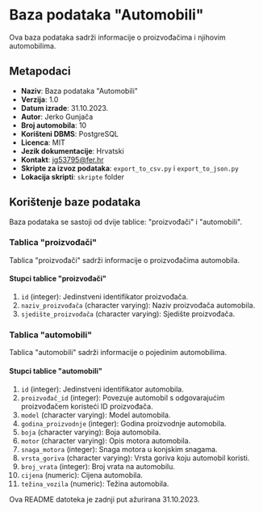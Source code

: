 # Baza podataka "Automobili"

Ova baza podataka sadrži informacije o proizvođačima i njihovim automobilima.

## Metapodaci

- **Naziv**: Baza podataka "Automobili"
- **Verzija**: 1.0
- **Datum izrade**: 31.10.2023.
- **Autor**: Jerko Gunjača
- **Broj automobila**: 10
- **Korišteni DBMS**: PostgreSQL
- **Licenca**: MIT
- **Jezik dokumentacije**: Hrvatski
- **Kontakt**: jg53795@fer.hr
- **Skripte za izvoz podataka**: `export_to_csv.py` i `export_to_json.py`
- **Lokacija skripti**: `skripte` folder

## Korištenje baze podataka

Baza podataka se sastoji od dvije tablice: "proizvođači" i "automobili". 

### Tablica "proizvođači"

Tablica "proizvođači" sadrži informacije o proizvođačima automobila.

#### Stupci tablice "proizvođači"

1. `id` (integer): Jedinstveni identifikator proizvođača.
2. `naziv_proizvođača` (character varying): Naziv proizvođača automobila.
3. `sjedište_proizvođača` (character varying): Sjedište proizvođača.

### Tablica "automobili"

Tablica "automobili" sadrži informacije o pojedinim automobilima.

#### Stupci tablice "automobili"

1. `id` (integer): Jedinstveni identifikator automobila.
2. `proizvođač_id` (integer): Povezuje automobil s odgovarajućim proizvođačem koristeći ID proizvođača.
3. `model` (character varying): Model automobila.
4. `godina_proizvodnje` (integer): Godina proizvodnje automobila.
5. `boja` (character varying): Boja automobila.
6. `motor` (character varying): Opis motora automobila.
7. `snaga_motora` (integer): Snaga motora u konjskim snagama.
8. `vrsta_goriva` (character varying): Vrsta goriva koju automobil koristi.
9. `broj_vrata` (integer): Broj vrata na automobilu.
10. `cijena` (numeric): Cijena automobila.
11. `težina_vozila` (numeric): Težina automobila.

Ova README datoteka je zadnji put ažurirana 31.10.2023.